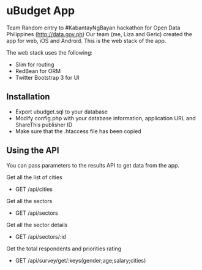 uBudget App
===========

Team Random entry to #KabantayNgBayan hackathon for Open Data Philippines (http://data.gov.ph) 
Our team (me, Liza and Geric) created the app for web, iOS and Android. This is the web stack of the app.

The web stack uses the following:

* Slim for routing
* RedBean for ORM
* Twitter Bootstrap 3 for UI

Installation
------------

* Export ubudget.sql to your database
* Modify config.php with your database information, application URL and ShareThis publisher ID
* Make sure that the .htaccess file has been copied

Using the API
-------------

You can pass parameters to the results API to get data from the app.

Get all the list of cities
* GET /api/cities

Get all the sectors
* GET /api/sectors

Get all the sector details
* GET /api/sectors/:id

Get the total respondents and priorities rating
* GET /api/survey/get/:keys(gender;age;salary;cities)



